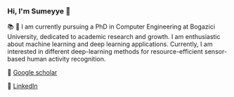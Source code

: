 ### Hi, I'm Sumeyye 👋


:books: 🏫 I am currently pursuing a PhD in Computer Engineering at Bogazici University, dedicated to academic research and growth. I am enthusiastic about machine learning and deep learning applications. Currently, I am interested in different deep-learning methods for resource-efficient sensor-based human activity recognition.

:page_facing_up: [Google scholar](https://scholar.google.com/citations?user=GnrF2DsAAAAJ&hl=tr&oi=ao)

:eyes: [LinkedIn](https://www.linkedin.com/in/sumeyye-agac-800039/)


